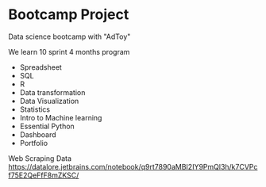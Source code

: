 # Bootcamp Project

Data science bootcamp with "AdToy"

We learn 10 sprint 4 months program

- Spreadsheet
- SQL
- R
- Data transformation
- Data Visualization
- Statistics
- Intro to Machine learning
- Essential Python
- Dashboard
- Portfolio

Web Scraping Data
https://datalore.jetbrains.com/notebook/q9rt7890aMBI2IY9PmQl3h/k7CVPcf75E2QeFfF8mZKSC/
